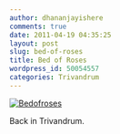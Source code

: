 ```yaml
---
author: dhananjayishere
comments: true
date: 2011-04-19 04:35:25
layout: post
slug: bed-of-roses
title: Bed of Roses
wordpress_id: 50054557
categories: Trivandrum
---
```


[![Bedofroses](http://dbalan.files.wordpress.com/2011/04/c8a04-bedofroses.jpg)](http://dbalan.files.wordpress.com/2011/04/c8a04-bedofroses.jpg)

Back in Trivandrum.
